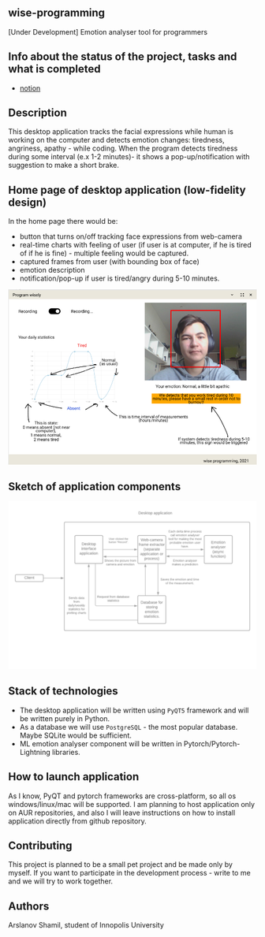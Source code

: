 ## wise-programming 
[Under Development] Emotion analyser tool for programmers


## Info about the status of the project, tasks and what is completed
- [notion](https://reminiscent-sprite-516.notion.site/Wise-programming-273fae0e3e5e4229a3dfadd2a7a1c37e)

## Description

This desktop application tracks the facial expressions while human is working on the computer and detects emotion changes: tiredness, angriness, apathy - while coding. When the program detects tiredness during some interval (e.x 1-2 minutes)- it shows a pop-up/notification with suggestion to make a short brake.

## Home page of desktop application (low-fidelity design)

In the home page there would be:
- button that turns on/off tracking face expressions from web-camera 
- real-time charts with feeling of user (if user is at computer, if he is tired of if he is fine) - multiple feeling would be captured.
- captured frames from user (with bounding box of face)
- emotion description 
- notification/pop-up if user is tired/angry during 5-10 minutes.

![](demo_images/home_page_low_fidelity_prototype.png)


## Sketch of application components

![demo](demo_images/Dynamic%20View%20of%20Emotion%20Analyser%20tool.png)

## Stack of technologies

- The desktop application will be written using `PyQT5` framework and will be written purely in Python.
- As a database we will use `PostgreSQL` - the most popular database. Maybe SQLite would be sufficient.
- ML emotion analyser component will be written in Pytorch/Pytorch-Lightning libraries.


## How to launch application

As I know, PyQT and pytorch frameworks are cross-platform, so all os windows/linux/mac will be supported.
I am planning to host application only on AUR repositories, and also I will leave instructions on how to install application directly from github repository.

## Contributing

This project is planned to be a small pet project and be made only by myself. If you want to participate in the development process - write to me and we will try to work together.


## Authors

Arslanov Shamil, student of Innopolis University
